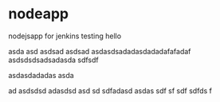 # nodeapp
nodejsapp for jenkins testing
hello


asda
asd
asdsad
asdsad
asdasdsadadasdadadafafadaf
asdsdsdsadsadasda
sdfsdf



asdasdadadas
asda

ad
asdsdsd
adasdsd
asd
sd
sdfadasd
asdas
sdf
sf
sdf
sdfds
f
